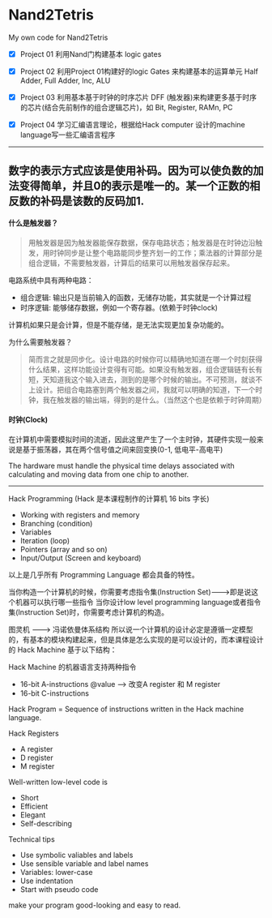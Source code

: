 # Nand2Tetris
My own code for Nand2Tetris

- [x] Project 01
    利用Nand门构建基本 logic gates 
- [x] Project 02
    利用Project 01构建好的logic Gates 来构建基本的运算单元 Half Adder, Full Adder, Inc, ALU 
- [x] Project 03 
    利用基本基于时钟的时序芯片 DFF (触发器)来构建更多基于时序的芯片(结合先前制作的组合逻辑芯片)，如 Bit, Register, RAMn, PC
- [x] Project 04 
    学习汇编语言理论，根据给Hack computer 设计的machine language写一些汇编语言程序


--- 

数字的表示方式应该是使用补码。因为可以使负数的加法变得简单，并且0的表示是唯一的。某一个正数的相反数的补码是该数的反码加1.
---



#### 什么是触发器？
> 用触发器是因为触发器能保存数据，保存电路状态；触发器是在时钟边沿触发，用时钟同步是让整个电路能同步整齐划一的工作；乘法器的计算部分是组合逻辑，不需要触发器，计算后的结果可以用触发器保存起来。

电路系统中具有两种电路：
- 组合逻辑: 输出只是当前输入的函数，无储存功能，其实就是一个计算过程
- 时序逻辑: 能够储存数据，例如一个寄存器。(依赖于时钟clock)

计算机如果只是会计算，但是不能存储，是无法实现更加复杂功能的。

为什么需要触发器？
> 简而言之就是同步化。设计电路的时候你可以精确地知道在哪一个时刻获得什么结果，这样功能设计变得有可能。如果没有触发器，组合逻辑链有长有短，天知道我这个输入进去，测到的是哪个时候的输出。不可预测，就谈不上设计。把组合电路塞到两个触发器之间，我就可以明确的知道，下一个时钟，我在触发器的输出端，得到的是什么。（当然这个也是依赖于时钟周期）

#### 时钟(Clock)

在计算机中需要模拟时间的流逝，因此这里产生了一个主时钟，其硬件实现一般来说是基于振荡器，其在两个信号值之间来回变换(0-1, 低电平-高电平)

The hardware must handle the physical time delays associated with calculating and moving data from one chip to another.

---
Hack Programming (Hack 是本课程制作的计算机 16 bits 字长)
- Working with registers and memory 
- Branching     (condition)
- Variables 
- Iteration     (loop)
- Pointers    (array and so on)
- Input/Output    (Screen and keyboard)

以上是几乎所有 Programming Language 都会具备的特性。

当你构造一个计算机的时候，你需要考虑指令集(Instruction Set)--->即是说这个机器可以执行哪一些指令
当你设计low level programming language或者指令集(Instruction Set)时，你需要考虑计算机的构造。

图灵机 ---> 冯诺依曼体系结构
所以说一个计算机的设计必定是遵循一定模型的，有基本的模块构建起来，但是具体是怎么实现的是可以设计的，而本课程设计的 Hack Machine 基于以下结构：

Hack Machine 的机器语言支持两种指令
- 16-bit A-instructions    @value  --> 改变A register 和 M register
- 16-bit C-instructions

Hack Program = Sequence of instructions written in the Hack machine language.

Hack Registers
- A register
- D register
- M register

Well-written low-level code is
- Short
- Efficient
- Elegant
- Self-describing

Technical tips
- Use symbolic valiables and labels
- Use sensible variable and label names
- Variables: lower-case
- Use indentation 
- Start with pseudo code 

make your program good-looking and easy to read.